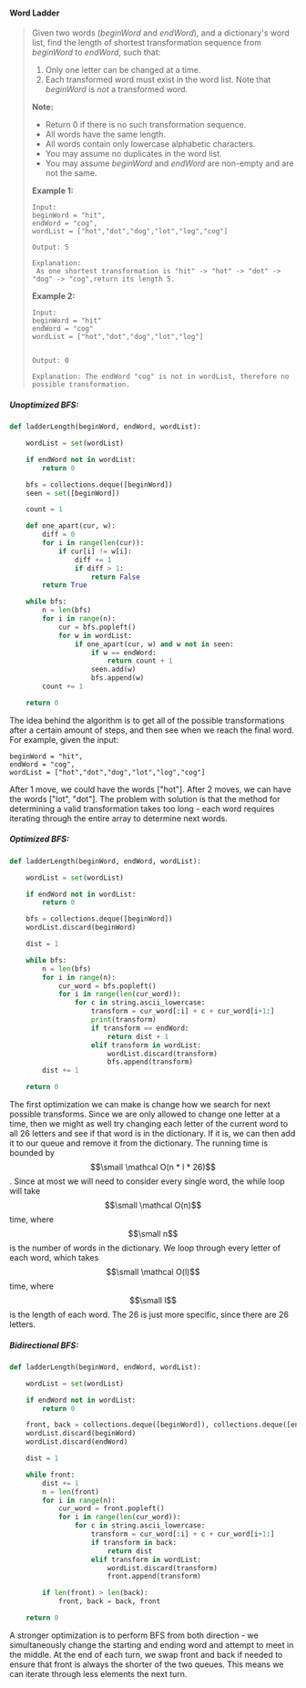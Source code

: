 #### Word Ladder

> Given two words \(_beginWord_ and _endWord_\), and a dictionary's word list, find the length of shortest transformation sequence from _beginWord_ to _endWord_, such that:
>
> 1. Only one letter can be changed at a time.
> 2. Each transformed word must exist in the word list. Note that _beginWord_ is _not_ a transformed word.
>
> **Note:**
>
> * Return 0 if there is no such transformation sequence.
> * All words have the same length.
> * All words contain only lowercase alphabetic characters.
> * You may assume no duplicates in the word list.
> * You may assume _beginWord_ and _endWord_ are non-empty and are not the same.
>
> **Example 1:**
>
> ```
> Input:
> beginWord = "hit",
> endWord = "cog",
> wordList = ["hot","dot","dog","lot","log","cog"]
>
> Output: 5
>
> Explanation:
>  As one shortest transformation is "hit" -> "hot" -> "dot" -> "dog" -> "cog",return its length 5.
> ```
>
> **Example 2:**
>
> ```
> Input:
> beginWord = "hit"
> endWord = "cog"
> wordList = ["hot","dot","dog","lot","log"]
>
>
> Output: 0
>
> Explanation: The endWord "cog" is not in wordList, therefore no possible transformation.
> ```

##### Unoptimized BFS:

```py
def ladderLength(beginWord, endWord, wordList):

    wordList = set(wordList)

    if endWord not in wordList:
        return 0

    bfs = collections.deque([beginWord])
    seen = set([beginWord])

    count = 1

    def one_apart(cur, w):
        diff = 0
        for i in range(len(cur)):
            if cur[i] != w[i]:
                diff += 1
                if diff > 1:
                    return False
        return True

    while bfs:
        n = len(bfs)
        for i in range(n):
            cur = bfs.popleft()
            for w in wordList:
                if one_apart(cur, w) and w not in seen:
                    if w == endWord:
                        return count + 1
                    seen.add(w)
                    bfs.append(w)
        count += 1

    return 0
```

The idea behind the algorithm is to get all of the possible transformations after a certain amount of steps, and then see when we reach the final word. For example, given the input:

```
beginWord = "hit",
endWord = "cog",
wordList = ["hot","dot","dog","lot","log","cog"]
```

After 1 move, we could have the words \["hot"\]. After 2 moves, we can have the words \["lot", "dot"\]. The problem with solution is that the method for determining a valid transformation takes too long - each word requires iterating through the entire array to determine next words.

##### Optimized BFS:

```py
def ladderLength(beginWord, endWord, wordList):

    wordList = set(wordList)

    if endWord not in wordList:
        return 0

    bfs = collections.deque([beginWord])
    wordList.discard(beginWord)

    dist = 1

    while bfs:
        n = len(bfs)
        for i in range(n):
            cur_word = bfs.popleft()
            for i in range(len(cur_word)):
                for c in string.ascii_lowercase:
                    transform = cur_word[:i] + c + cur_word[i+1:]
                    print(transform)
                    if transform == endWord:
                        return dist + 1
                    elif transform in wordList:
                        wordList.discard(transform)
                        bfs.append(transform)
        dist += 1

    return 0
```

The first optimization we can make is change how we search for next possible transforms. Since we are only allowed to change one letter at a time, then we might as well try changing each letter of the current word to all 26 letters and see if that word is in the dictionary. If it is, we can then add it to our queue and remove it from the dictionary. The running time is bounded by $$\small \mathcal O(n * l * 26)$$. Since at most we will need to consider every single word, the while loop will take $$\small \mathcal O(n)$$ time, where $$\small n$$ is the number of words in the dictionary. We loop through every letter of each word, which takes $$\small \mathcal O(l)$$ time, where $$\small l$$ is the length of each word. The 26 is just more specific, since there are 26 letters.

##### Bidirectional BFS:

```py
def ladderLength(beginWord, endWord, wordList):

    wordList = set(wordList)

    if endWord not in wordList:
        return 0

    front, back = collections.deque([beginWord]), collections.deque([endWord])
    wordList.discard(beginWord)
    wordList.discard(endWord)

    dist = 1

    while front:
        dist += 1
        n = len(front)
        for i in range(n):
            cur_word = front.popleft()
            for i in range(len(cur_word)):
                for c in string.ascii_lowercase:
                    transform = cur_word[:i] + c + cur_word[i+1:]
                    if transform in back:
                        return dist
                    elif transform in wordList:
                        wordList.discard(transform)
                        front.append(transform)

        if len(front) > len(back):
            front, back = back, front

    return 0
```

A stronger optimization is to perform BFS from both direction - we simultaneously change the starting and ending word and attempt to meet in the middle. At the end of each turn, we swap front and back if needed to ensure that front is always the shorter of the two queues. This means we can iterate through less elements the next turn.

